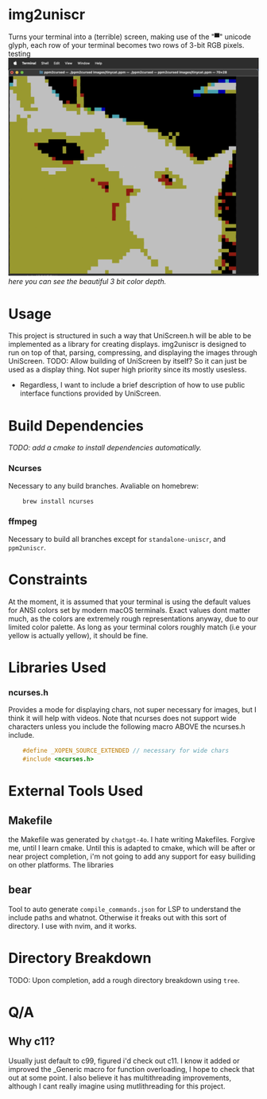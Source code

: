 # img2uniscr 
Turns your terminal into a (terrible) screen, making use of the "▀" unicode glyph, each row of your terminal becomes two rows of 3-bit RGB pixels. 
testing
<img src="assets/examples/tinycat_ppm.png" alt="Demonstration screenshot showing cat." width="600"/>
*here you can see the *beautiful* 3 bit color depth.*

# Usage 
This project is structured in such a way that UniScreen.h will be able to be implemented as a library for creating displays. img2uniscr is designed to run on top of that, parsing, compressing, and displaying the images through UniScreen. 
TODO: Allow building of UniScreen by itself? So it can just be used as a display thing. Not super high priority since its mostly usesless.

- Regardless, I want to include a brief description of how to use public interface functions provided by UniScreen. 

# Build Dependencies
*TODO: add a cmake to install dependencies automatically.*
### Ncurses
Necessary to any build branches. Avaliable on homebrew: 
``` bash
    brew install ncurses
```

### ffmpeg 
Necessary to build all branches except for `standalone-uniscr`, and `ppm2uniscr`.

# Constraints
At the moment, it is assumed that your terminal is using the default values for ANSI colors set by modern macOS terminals. Exact values dont matter much, as the colors are extremely rough representations anyway, due to our limited color palette. As long as your terminal colors roughly match (i.e your yellow is actually yellow), it should be fine. 

# Libraries Used
### ncurses.h
Provides a mode for displaying chars, not super necessary for images, but I think it will help with videos.
Note that ncurses does not support wide characters unless you include the following macro ABOVE the ncurses.h include.
``` c
    #define _XOPEN_SOURCE_EXTENDED // necessary for wide chars
    #include <ncurses.h>
```
# External Tools Used

## Makefile
the Makefile was generated by `chatgpt-4o`. I hate writing Makefiles. Forgive me, until I learn cmake.
Until this is adapted to cmake, which will be after or near project completion, i'm not going to add any support for easy builiding on other platforms. The libraries 

## bear
Tool to auto generate `compile_commands.json` for LSP to understand the include paths and whatnot. Otherwise it freaks out with this sort of directory. I use with nvim, and it works. 

# Directory Breakdown
TODO: Upon completion, add a rough directory breakdown using `tree`.

# Q/A
## Why c11? 
Usually just default to c99, figured i'd check out c11. I know it added or improved the _Generic macro for function overloading, I hope to check that out at some point. I also believe it has multithreading improvements, although I cant really imagine using mutlithreading for this project. 

